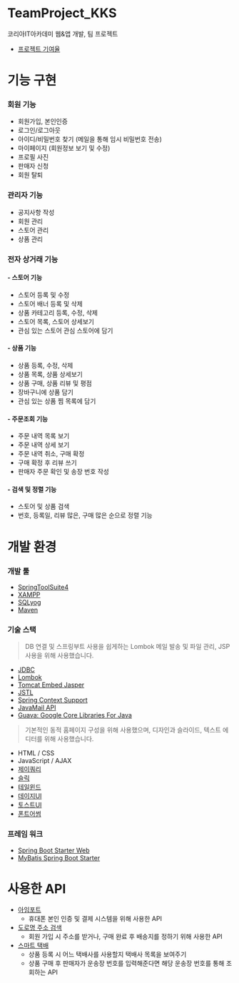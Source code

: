 # TeamProject_KKS
코리아IT아카데미 웹&amp;앱 개발, 팀 프로젝트

- [프로젝트 기여율](https://github.com/Oyat0824/TeamProject_KKS/graphs/contributors)

# 기능 구현
### 회원 기능
- 회원가입, 본인인증
- 로그인/로그아웃
- 아이디/비밀번호 찾기 (메일을 통해 임시 비밀번호 전송)
- 마이페이지 (회원정보 보기 및 수정)
- 프로필 사진
- 판매자 신청
- 회원 탈퇴

### 관리자 기능
- 공지사항 작성
- 회원 관리
- 스토어 관리
- 상품 관리

### 전자 상거래 기능
#### - 스토어 기능
- 스토어 등록 및 수정
- 스토어 배너 등록 및 삭제
- 상품 카테고리 등록, 수정, 삭제
- 스토어 목록, 스토어 상세보기
- 관심 있는 스토어 관심 스토어에 담기

#### - 상품 기능
- 상품 등록, 수정, 삭제
- 상품 목록, 상품 상세보기
- 상품 구매, 상품 리뷰 및 평점
- 장바구니에 상품 담기
- 관심 있는 상품 찜 목록에 담기

#### - 주문조회 기능
- 주문 내역 목록 보기
- 주문 내역 상세 보기
- 주문 내역 취소, 구매 확정
- 구매 확정 후 리뷰 쓰기
- 판매자 주문 확인 및 송장 번호 작성

#### - 검색 및 정렬 기능
- 스토어 및 상품 검색
- 번호, 등록일, 리뷰 많은, 구매 많은 순으로 정렬 기능

# 개발 환경
### 개발 툴
- [SpringToolSuite4](https://spring.io/tools)
- [XAMPP](https://www.apachefriends.org/)
- [SQLyog](https://github.com/webyog/sqlyog-community/wiki/Downloads)
- [Maven](https://mvnrepository.com/)

### 기술 스택
> DB 연결 및 스프링부트 사용을 쉽게하는 Lombok
> 메일 발송 및 파일 관리, JSP 사용을 위해 사용했습니다.
- [JDBC](https://mvnrepository.com/artifact/mysql/mysql-connector-java)
- [Lombok](https://mvnrepository.com/artifact/org.projectlombok/lombok)
- [Tomcat Embed Jasper](https://mvnrepository.com/artifact/org.apache.tomcat.embed/tomcat-embed-jasper)
- [JSTL](https://mvnrepository.com/artifact/javax.servlet/jstl)
- [Spring Context Support](https://mvnrepository.com/artifact/org.springframework/spring-context-support)
- [JavaMail API](https://mvnrepository.com/artifact/com.sun.mail/javax.mail)
- [Guava: Google Core Libraries For Java](https://mvnrepository.com/artifact/com.google.guava/guava)

> 기본적인 동적 홈페이지 구성을 위해 사용했으며, 디자인과 슬라이드, 텍스트 에디터를 위해 사용했습니다.
- HTML / CSS
- JavaScript / AJAX
- [제이쿼리](https://jquery.com/)
- [슬릭](https://kenwheeler.github.io/slick/)
- [테일윈드](https://tailwindcss.com/)
- [데이지UI](https://daisyui.com/)
- [토스트UI](https://ui.toast.com/)
- [폰트어썸](https://fontawesome.com/)

### 프레임 워크
- [Spring Boot Starter Web](https://mvnrepository.com/artifact/org.springframework.boot/spring-boot-starter-web)
- [MyBatis Spring Boot Starter](https://mvnrepository.com/artifact/org.mybatis.spring.boot/mybatis-spring-boot-starter)

# 사용한 API
- [아임포트](https://portone.io/korea/ko)
  - 휴대폰 본인 인증 및 결제 시스템을 위해 사용한 API
- [도로명 주소 검색](https://business.juso.go.kr/addrlink/openApi/apiExprn.do)
  - 회원 가입 시 주소를 받거나, 구매 완료 후 배송지를 정하기 위해 사용한 API
- [스마트 택배](https://tracking.sweettracker.co.kr/)
  - 상품 등록 시 어느 택배사를 사용할지 택배사 목록을 보여주기
  - 상품 구매 후 판매자가 운송장 번호를 입력해준다면 해당 운송장 번호를 통해 조회하는 API
